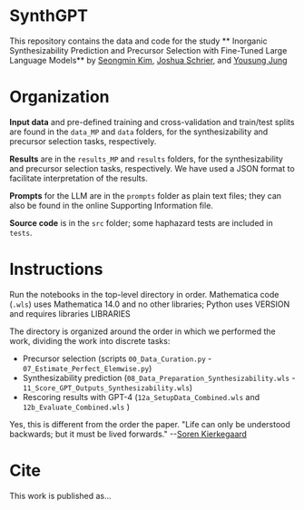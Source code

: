 # SynthGPT

This repository contains the data and code for the study **  Inorganic Synthesizability Prediction and Precursor Selection with Fine-Tuned Large Language Models** by [Seongmin Kim](https://scholar.google.com/citations?user=HXcbuWQAAAAJ&hl=en&oi=ao), [Joshua Schrier](https://scholar.google.com/citations?user=zJC_7roAAAAJ&hl=en), and [Yousung Jung](https://scholar.google.com/citations?user=y8D-JCAAAAAJ&hl=en&oi=ao)

# Organization

**Input data** and pre-defined training and cross-validation and train/test splits are found in the `data_MP` and `data` folders, for the synthesizability and precursor selection tasks, respectively.

**Results** are in the `results_MP` and `results` folders, for the synthesizability and precursor selection tasks, respectively.  We have used a JSON format to facilitate interpretation of the results.

**Prompts** for the LLM are in the `prompts` folder as plain text files;  they can also be found in the online Supporting Information file.

**Source code** is in the `src` folder; some haphazard tests are included in `tests`.


# Instructions

Run the notebooks in the top-level directory in order.  Mathematica code (`.wls`) uses Mathematica 14.0 and no other libraries; Python uses VERSION and requires libraries LIBRARIES

The directory is organized around the order in which we performed the work, dividing the work into discrete tasks:  
 - Precursor selection  (scripts `00_Data_Curation.py` - `07_Estimate_Perfect_Elemwise.py`) 
- Synthesizability prediction (`08_Data_Preparation_Synthesizability.wls` - `11_Score_GPT_Outputs_Synthesizability.wls`)
- Rescoring results with GPT-4 (`12a_SetupData_Combined.wls` and `12b_Evaluate_Combined.wls` )

Yes, this is different from the order the paper.  "Life can only be understood backwards; but it must be lived forwards." --[Soren Kierkegaard](https://en.wikipedia.org/wiki/Søren_Kierkegaard) 

# Cite

This work is published as... 
